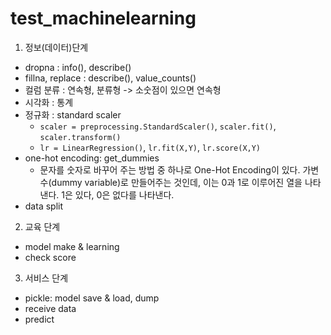 # test_machinelearning

1. 정보(데이터)단계
  - dropna : info(), describe()  
  - fillna, replace : describe(), value_counts()
  - 컬럼 분류 : 연속형, 분류형 -> 소숫점이 있으면 연속형
  - 시각화 : 통계
  - 정규화 : standard scaler 
    - `scaler = preprocessing.StandardScaler()`, `scaler.fit()`, `scaler.transform()`
    - `lr = LinearRegression()`, `lr.fit(X,Y)`, `lr.score(X,Y)`
  - one-hot encoding: get_dummies
    - 문자를 숫자로 바꾸어 주는 방법 중 하나로 One-Hot Encoding이 있다. 가변수(dummy variable)로  만들어주는 것인데, 이는 0과 1로 이루어진 열을 나타낸다. 1은 있다, 0은 없다를 나타낸다.
  - data split


2. 교육 단계
  - model make & learning
  - check score


3. 서비스 단계
  - pickle:  model save & load, dump
  - receive data 
  - predict
